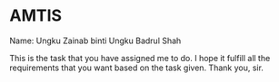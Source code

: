 # AMTIS
Name: Ungku Zainab binti Ungku Badrul Shah

This is the task that you have assigned me to do. I hope it fulfill all the requirements that you want based on the task given. Thank you, sir.
